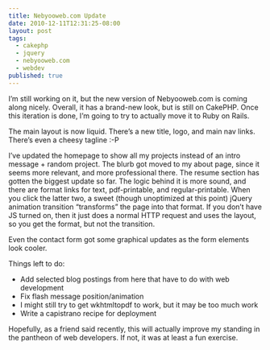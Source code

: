 ```yaml
---
title: Nebyooweb.com Update
date: 2010-12-11T12:31:25-08:00
layout: post
tags:
  - cakephp
  - jquery
  - nebyooweb.com
  - webdev
published: true
---
```

I&#8217;m still working on it, but the new version of Nebyooweb.com is coming along nicely. Overall, it has a brand-new look, but is still on CakePHP. Once this iteration is done, I&#8217;m going to try to actually move it to Ruby on Rails.

The main layout is now liquid. There&#8217;s a new title, logo, and main nav links. There&#8217;s even a cheesy tagline :-P

<!--more-->

I&#8217;ve updated the homepage to show all my projects instead of an intro message + random project. The blurb got moved to my about page, since it seems more relevant, and more professional there. The resume section has gotten the biggest update so far. The logic behind it is more sound, and there are format links for text, pdf-printable, and regular-printable. When you click the latter two, a sweet (though unoptimized at this point) jQuery animation transition &#8220;transforms&#8221; the page into that format. If you don&#8217;t have JS turned on, then it just does a normal HTTP request and uses the layout, so you get the format, but not the transition.

Even the contact form got some graphical updates as the form elements look cooler.

Things left to do:

* Add selected blog postings from here that have to do with web development
* Fix flash message position/animation
* I might still try to get wkhtmltopdf to work, but it may be too much work
* Write a capistrano recipe for deployment

Hopefully, as a friend said recently, this will actually improve my standing in the pantheon of web developers. If not, it was at least a fun exercise.
